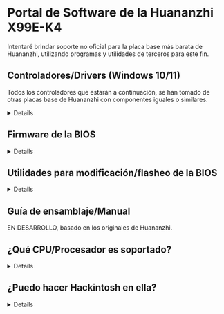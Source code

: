 [Herramientas para Aptio V]: https://www.mediafire.com/file/ucvt4pdxjrtpmu7/Tools_for_AMI_Aptio_V.zip/file
[Herramientas para Aptio V (Alt)]: https://disk.yandex.com/d/XrZjsImaqxl8Uw
[aquí mismo]: https://github.com/sebasrock156/Huananzhi-X99E-K4-Opencore
[Controlador de audio]: https://dlcdnets.asus.com/pub/ASUS/mb/01AUDIO/DRV_Audio_RTK_SZ_RTK_TSD_W10_64_V6090501_20210226R.zip?model=H81M-K
[Controlador de Red Ethernet para W10]: https://www.mediafire.com/file/z4w75jswapzof1j/X99-P4FLAN.rar/file
[Controlador de Red Ethernet para W11]: https://www.mediafire.com/file/53yr2eb7w82h75v/X99-P4FLanwin11.zip/file
[Imagen de BIOS Original]: https://www.mediafire.com/file/zozi3s0fixamce4/X99E-K4+BIOS.rom/file
[Controlador del Chipset]: https://www.mediafire.com/file/kevqagczu5b4igy/X99-P4FChipset.rar/file

# Portal de Software de la Huananzhi X99E-K4

Intentaré brindar soporte no oficial para la placa base más barata de Huananzhi, utilizando programas y utilidades de terceros para este fin.

## Controladores/Drivers (Windows 10/11)

Todos los controladores que estarán a continuación, se han tomado de otras placas base de Huananzhi con componentes iguales o similares.

<details>

[Controlador del Chipset]

[Controlador de Audio]: Éste está tomado de los oficiales de la H81M-K de Asus (que usa el Realtek ALC897 como dispositivo de audio)

[Controlador de Red Ethernet para W10] | [Controlador de Red Ethernet para W11]


⚠ **Descargo de responsabilidad** ⚠: Si usas utilidades como Driver Booster, puede que dichos controladores corrompan cosas en el sistema, procede con precaución.

---
  
</details>

## Firmware de la BIOS

<details>
  
Como no tenemos un archivo oficial de Huananzhi, me he dado a la tarea de hacer un volcado desde mi propia placa base.

[Imagen de BIOS Original]: Esta es un volcado del BIOS de stock de mi placa base, sin modificaciones.

[Imagen de BIOS Hackeada]: Esta es una imagen de BIOS modificada para los Xeon V3 (y algunos V4) con Turbo Boost Hack.

---

</details>

## Utilidades para modificación/flasheo de la BIOS

<details>
  
⚠ **Descargo de responsabilidad** ⚠: Aquí quiero apelar al Fair Use, algunas herramientas son filtraciones de Servicios Técnicos y Empresas, la Ingeniería Inversa de estas suele ser ilegal, pero aquí se usa con fines educativos.

[Herramientas para Aptio V] | [Herramientas para Aptio V (Alt)]: Estas herramientas nos permiten modificar y actualizar nuevos firmwares de la BIOS.

---
</details>

## Guía de ensamblaje/Manual

EN DESARROLLO, basado en los originales de Huananzhi.

## ¿Qué CPU/Procesador es soportado?

<details>
Basado en Socket (LGA 2011-3), todos los procesadores con ese socket pueden ser compatibles, pero el Southbridge (Chipset) es un misterio. A continuación enumeré algunos procesadores probados con esta Placa Base:

---
Serie | Modelo | Especificaciones | Notas
---|---|---|:--:
Core | i7-5820K | Haswell-E, 6 Núcleos/12 Hilos@3.3 GHz/3.6GHz Turbo, TDP 140W | Compatible con fuentes de 500W  
Core | i7-5930K | Haswell-E, 6 Núcleos/12 Hilos@3.5 GHz/3.7GHz Turbo, TDP 140W | Compatible con fuentes de 500W
Core | i7-6800K | Broadwell-E, 6 Núcleos/12 Hilos@3.4 GHz/3.6GHz Turbo, TDP 140W | Compatible con fuentes de 500W
Core | i7-6850K | Broadwell-E, 6 Núcleos/12 Hilos@3.6 GHz/3.8GHz Turbo, TDP 140W | Compatible con fuentes de 500W
Core | i7-6900K | Broadwell-E, 8 Núcleos/16 Hilos@3.2 GHz/3.7GHz Turbo, TDP 140W | Compatible con fuentes de 500W
Core Extreme | i7-5960X | Haswell-E, 8 Núcleos/16 Hilos@3.0 GHz/3.5GHz Turbo, TDP 140W | Compatible con fuentes de 500W
Core Extreme | i7-6950X | Broadwell-E, 10 Núcleos/20 Hilos@3.0 GHz/3.5GHz Turbo, TDP 140W | Compatible con fuentes de 650W
Xeon | Series E5-16XX y E5-26XX V3 | Haswell-EP | Compatible con fuentes de 750W o más
Xeon | Series E5-16XX y E5-26XX V4 | Broadwell-EP | Compatible con fuentes de 750W o más
Xeon | Serie E5-46XX V3 | Haswell-EP | Compatible con fuentes de 750W o más, pero usando solo módulos de RAM ECC (compruebe antes el ancho de banda)
Xeon | Serie E5-46XX V4 | Broadwell-EP | Compatible con fuentes de 1000W o más, pero usando solo módulos de RAM ECC (compruebe antes el ancho de banda)
---
  
</details>

## ¿Puedo hacer Hackintosh en ella?

<details>

La respuesta corta es SI, si que puedes.

La respuesta larga es SI, pero: Realmente necesitamos saber cuál es el chipset de la placa base (HM55 o P55), la tarjeta de audio (normalmente la Realtek ALC897) y la GPU que se utilizará para inicializarlo (AMD o Nvidia, las discretas/dedicadas de Intel no tienen soporte).

Para la variante con chipset HM55 estoy trabajando en algunos EFI para arrancar MacOS como Hackintosh [aquí mismo]

---
  
</details>

